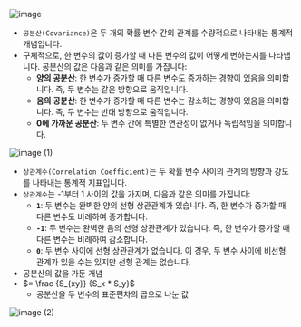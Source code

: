 ![image](https://github.com/user-attachments/assets/1b4954be-e6a9-4584-9ccd-3a0ca4960f8f)

- `공분산(Covariance)`은 두 개의 확률 변수 간의 관계를 수량적으로 나타내는 통계적 개념입니다.
- 구체적으로, 한 변수의 값이 증가할 때 다른 변수의 값이 어떻게 변하는지를 나타냅니다. 공분산의 값은 다음과 같은 의미를 가집니다:
    - **양의 공분산**: 한 변수가 증가할 때 다른 변수도 증가하는 경향이 있음을 의미합니다. 즉, 두 변수는 같은 방향으로 움직입니다.
    - **음의 공분산**: 한 변수가 증가할 때 다른 변수는 감소하는 경향이 있음을 의미합니다. 즉, 두 변수는 반대 방향으로 움직입니다.
    - **0에 가까운 공분산**: 두 변수 간에 특별한 연관성이 없거나 독립적임을 의미합니다.

![image (1)](https://github.com/user-attachments/assets/7fa3e2c3-a5e0-464c-b5b7-98dddc9518f3)

- `상관계수(Correlation Coefficient)`는 두 확률 변수 사이의 관계의 방향과 강도를 나타내는 통계적 지표입니다.
- `상관계수`는 -1부터 1 사이의 값을 가지며, 다음과 같은 의미를 가집니다:
    - **`1`**: 두 변수는 완벽한 양의 선형 상관관계가 있습니다. 즉, 한 변수가 증가할 때 다른 변수도 비례하여 증가합니다.
    - **`-1`**: 두 변수는 완벽한 음의 선형 상관관계가 있습니다. 즉, 한 변수가 증가할 때 다른 변수는 비례하여 감소합니다.
    - **`0`**: 두 변수 사이에 선형 상관관계가 없습니다. 이 경우, 두 변수 사이에 비선형 관계가 있을 수는 있지만 선형 관계는 없습니다.
- 공분산의 값을 가둔 개념
- $= \frac {S_{xy}} {S_x * S_y}$
    - 공분산을 두 변수의 표준편차의 곱으로 나눈 값
    

![image (2)](https://github.com/user-attachments/assets/a5f24883-6e5d-4c8d-8865-813087316acd)